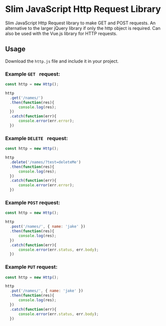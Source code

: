# Slim JavaScript Http Request Library

Slim JavaScript Http Request library to make GET and POST requests. An alternative to the larger jQuery library if only the http object is required. Can also be used with the Vue.js library for HTTP requests.

## Usage

Download the `http.js` file and include it in your project.

### Example `GET ` request:

```javascript
const http = new Http();

http
  .get('/names/')
  .then(function(res){
      console.log(res);
  })
  .catch(function(err){
      console.error(err.error);
  })
```

### Example `DELETE ` request:

```javascript
const http = new Http();

http
  .delete('/names/?test=deleteMe')
  .then(function(res){
      console.log(res);
  })
  .catch(function(err){
      console.error(err.error);
  })
```

### Example `POST` request:

```javascript
const http = new Http();

http
  .post('/names/', { name: 'jake' })
  .then(function(res){
      console.log(res);
  })
  .catch(function(err){
      console.error(err.status, err.body);
  })
```

### Example `PUT` request:

```javascript
const http = new Http();

http
  .put('/names/', { name: 'jake' })
  .then(function(res){
      console.log(res);
  })
  .catch(function(err){
      console.error(err.status, err.body);
  })
```
